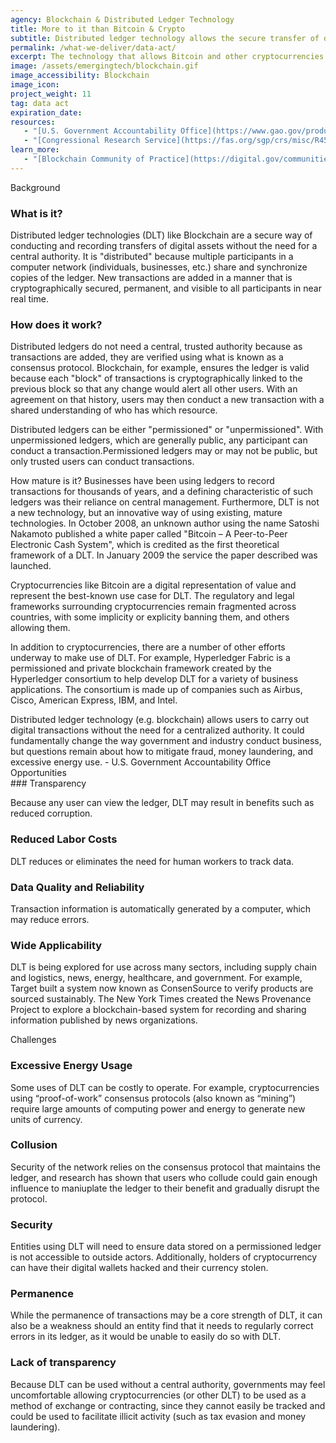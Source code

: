 ```yaml
---
agency: Blockchain & Distributed Ledger Technology
title: More to it than Bitcoin & Crypto
subtitle: Distributed ledger technology allows the secure transfer of digital assets without management by a central authority. Instead, participants share synchronized copies of a ledger that records assets and transactions. Changes are visible to all participants. Questions remain about the technology, including where it may be most useful, how best to regulate it, and how to mitigate its use in illegal activities.
permalink: /what-we-deliver/data-act/
excerpt: The technology that allows Bitcoin and other cryptocurrencies to function could profoundly change the way government and industry do business. 
image: /assets/emergingtech/blockchain.gif
image_accessibility: Blockchain
image_icon:
project_weight: 11
tag: data act
expiration_date:
resources:
   - "[U.S. Government Accountability Office](https://www.gao.gov/products/gao-19-704sp)"
   - "[Congressional Research Service](https://fas.org/sgp/crs/misc/R45116.pdf)"
learn_more:
   - "[Blockchain Community of Practice](https://digital.gov/communities/blockchain/)"
---
```


<div class="small-caps">Background</div>

### What is it?

Distributed ledger technologies (DLT) like Blockchain are a secure way of conducting and recording transfers of digital assets without the need for a central authority. It is "distributed" because multiple participants in a computer network (individuals, businesses, etc.) share and synchronize copies of the ledger. New transactions are added in a manner that is cryptographically secured, permanent, and visible to all participants in near real time.

### How does it work?
Distributed ledgers do not need a central, trusted authority because as transactions are added, they are verified using what is known as a consensus protocol. Blockchain, for example, ensures the ledger is valid because each "block" of transactions is cryptographically linked to the previous block so that any change would alert all other users. With an agreement on that history, users may then conduct a new transaction with a shared understanding of who has which resource.

Distributed ledgers can be either "permissioned" or "unpermissioned". With unpermissioned ledgers, which are generally public, any participant can conduct a transaction.Permissioned ledgers may or may not be public, but only trusted users can conduct transactions.

How mature is it? Businesses have been using ledgers to record transactions for thousands of years, and a defining characteristic of such ledgers was their reliance on central management. Furthermore, DLT is not a new technology, but an innovative way of using existing, mature technologies. In October 2008, an unknown author using the name Satoshi Nakamoto published a white paper called "Bitcoin – A Peer-to-Peer Electronic Cash System", which is credited as the first theoretical framework of a DLT. In January 2009 the service the paper described was launched.

Cryptocurrencies like Bitcoin are a digital representation of value and represent the best-known use case for DLT. The regulatory and legal frameworks surrounding cryptocurrencies remain fragmented across countries, with some implicity or explicity banning them, and others allowing them.

In addition to cryptocurrencies, there are a number of other efforts underway to make use of DLT. For example, Hyperledger Fabric is a permissioned and private blockchain framework created by the Hyperledger consortium to help develop DLT for a variety of business applications. The consortium is made up of companies such as Airbus, Cisco, American Express, IBM, and Intel.

<div class="testimonial-blockquote">
  Distributed ledger technology (e.g. blockchain) allows users to carry out digital transactions without the need for a centralized authority. It could fundamentally change the way government and industry conduct business, but questions remain about how to mitigate fraud, money laundering, and excessive energy use.
    <span>- U.S. Government Accountability Office</span>
</div>

<div class="small-caps">Opportunities</div>
### Transparency

Because any user can view the ledger, DLT may result in benefits such as reduced corruption.

### Reduced Labor Costs 

DLT reduces or eliminates the need for human workers to track data.

### Data Quality and Reliability 

Transaction information is automatically generated by a computer, which may reduce errors.

### Wide Applicability 

DLT is being explored for use across many sectors, including supply chain and logistics, news, energy, healthcare, and government. For example, Target built a system now known as ConsenSource to verify products are sourced sustainably. The New York Times created the News Provenance Project to explore a blockchain-based system for recording and sharing information published by news organizations.

<div class="small-caps">Challenges</div>

### Excessive Energy Usage

Some uses of DLT can be costly to operate. For example, cryptocurrencies using “proof-of-work” consensus protocols (also known as “mining”) require large amounts of computing power and energy to generate new units of currency.

### Collusion

Security of the network relies on the consensus protocol that maintains the ledger, and research has shown that users who collude could gain enough influence to maniuplate the ledger to their benefit and gradually disrupt the protocol.

### Security 

Entities using DLT will need to ensure data stored on a permissioned ledger is not accessible to outside actors. Additionally, holders of cryptocurrency can have their digital wallets hacked and their currency stolen.

### Permanence 

While the permanence of transactions may be a core strength of DLT, it can also be a weakness should an entity find that it needs to regularly correct errors in its ledger, as it would be unable to easily do so with DLT.

### Lack of transparency 

Because DLT can be used without a central authority, governments may feel uncomfortable allowing cryptocurrencies (or other DLT) to be used as a method of exchange or contracting, since they cannot easily be tracked and could be used to facilitate illicit activity (such as tax evasion and money laundering).
